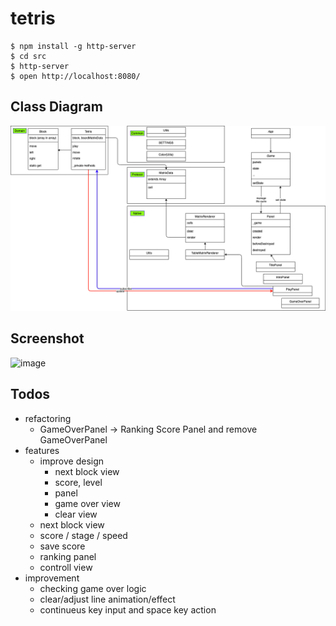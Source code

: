 # tetris

```
$ npm install -g http-server
$ cd src
$ http-server
$ open http://localhost:8080/
```

## Class Diagram
![image](https://github.com/pistis/tetris/blob/ranking_game_version/doc/class_diagram.png)


## Screenshot
![image](https://user-images.githubusercontent.com/4979560/94468772-ee3a0480-01ff-11eb-92a0-9d65027af49a.png)


## Todos

- refactoring
  - GameOverPanel -> Ranking Score Panel and remove GameOverPanel
- features
  - improve design
    - next block view
    - score, level
    - panel
    - game over view
    - clear view
  - next block view
  - score / stage / speed
  - save score
  - ranking panel
  - controll view
- improvement
  - checking game over logic
  - clear/adjust line animation/effect
  - continueus key input and space key action
